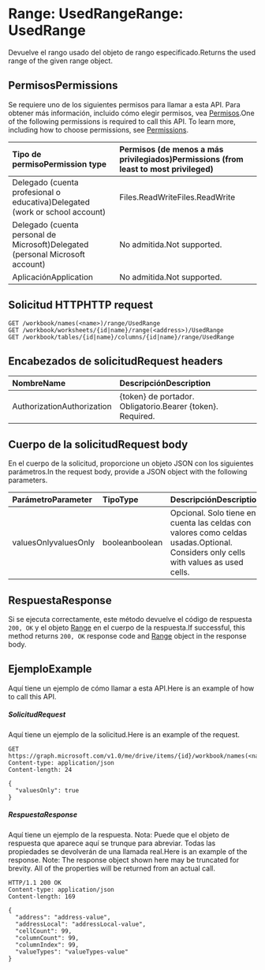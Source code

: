 # <a name="range-usedrange"></a><span data-ttu-id="aa7c4-101">Range: UsedRange</span><span class="sxs-lookup"><span data-stu-id="aa7c4-101">Range: UsedRange</span></span>

<span data-ttu-id="aa7c4-102">Devuelve el rango usado del objeto de rango especificado.</span><span class="sxs-lookup"><span data-stu-id="aa7c4-102">Returns the used range of the given range object.</span></span>
## <a name="permissions"></a><span data-ttu-id="aa7c4-103">Permisos</span><span class="sxs-lookup"><span data-stu-id="aa7c4-103">Permissions</span></span>
<span data-ttu-id="aa7c4-p101">Se requiere uno de los siguientes permisos para llamar a esta API. Para obtener más información, incluido cómo elegir permisos, vea [Permisos](../../../concepts/permissions_reference.md).</span><span class="sxs-lookup"><span data-stu-id="aa7c4-p101">One of the following permissions is required to call this API. To learn more, including how to choose permissions, see [Permissions](../../../concepts/permissions_reference.md).</span></span>

|<span data-ttu-id="aa7c4-106">Tipo de permiso</span><span class="sxs-lookup"><span data-stu-id="aa7c4-106">Permission type</span></span>      | <span data-ttu-id="aa7c4-107">Permisos (de menos a más privilegiados)</span><span class="sxs-lookup"><span data-stu-id="aa7c4-107">Permissions (from least to most privileged)</span></span>              |
|:--------------------|:---------------------------------------------------------|
|<span data-ttu-id="aa7c4-108">Delegado (cuenta profesional o educativa)</span><span class="sxs-lookup"><span data-stu-id="aa7c4-108">Delegated (work or school account)</span></span> | <span data-ttu-id="aa7c4-109">Files.ReadWrite</span><span class="sxs-lookup"><span data-stu-id="aa7c4-109">Files.ReadWrite</span></span>    |
|<span data-ttu-id="aa7c4-110">Delegado (cuenta personal de Microsoft)</span><span class="sxs-lookup"><span data-stu-id="aa7c4-110">Delegated (personal Microsoft account)</span></span> | <span data-ttu-id="aa7c4-111">No admitida.</span><span class="sxs-lookup"><span data-stu-id="aa7c4-111">Not supported.</span></span>    |
|<span data-ttu-id="aa7c4-112">Aplicación</span><span class="sxs-lookup"><span data-stu-id="aa7c4-112">Application</span></span> | <span data-ttu-id="aa7c4-113">No admitida.</span><span class="sxs-lookup"><span data-stu-id="aa7c4-113">Not supported.</span></span> |

## <a name="http-request"></a><span data-ttu-id="aa7c4-114">Solicitud HTTP</span><span class="sxs-lookup"><span data-stu-id="aa7c4-114">HTTP request</span></span>
<!-- { "blockType": "ignored" } -->
```http
GET /workbook/names(<name>)/range/UsedRange
GET /workbook/worksheets/{id|name}/range(<address>)/UsedRange
GET /workbook/tables/{id|name}/columns/{id|name}/range/UsedRange

```
## <a name="request-headers"></a><span data-ttu-id="aa7c4-115">Encabezados de solicitud</span><span class="sxs-lookup"><span data-stu-id="aa7c4-115">Request headers</span></span>
| <span data-ttu-id="aa7c4-116">Nombre</span><span class="sxs-lookup"><span data-stu-id="aa7c4-116">Name</span></span>       | <span data-ttu-id="aa7c4-117">Descripción</span><span class="sxs-lookup"><span data-stu-id="aa7c4-117">Description</span></span>|
|:---------------|:----------|
| <span data-ttu-id="aa7c4-118">Authorization</span><span class="sxs-lookup"><span data-stu-id="aa7c4-118">Authorization</span></span>  | <span data-ttu-id="aa7c4-p102">{token} de portador. Obligatorio.</span><span class="sxs-lookup"><span data-stu-id="aa7c4-p102">Bearer {token}. Required.</span></span> |

## <a name="request-body"></a><span data-ttu-id="aa7c4-121">Cuerpo de la solicitud</span><span class="sxs-lookup"><span data-stu-id="aa7c4-121">Request body</span></span>
<span data-ttu-id="aa7c4-122">En el cuerpo de la solicitud, proporcione un objeto JSON con los siguientes parámetros.</span><span class="sxs-lookup"><span data-stu-id="aa7c4-122">In the request body, provide a JSON object with the following parameters.</span></span>

| <span data-ttu-id="aa7c4-123">Parámetro</span><span class="sxs-lookup"><span data-stu-id="aa7c4-123">Parameter</span></span>    | <span data-ttu-id="aa7c4-124">Tipo</span><span class="sxs-lookup"><span data-stu-id="aa7c4-124">Type</span></span>   |<span data-ttu-id="aa7c4-125">Descripción</span><span class="sxs-lookup"><span data-stu-id="aa7c4-125">Description</span></span>|
|:---------------|:--------|:----------|
|<span data-ttu-id="aa7c4-126">valuesOnly</span><span class="sxs-lookup"><span data-stu-id="aa7c4-126">valuesOnly</span></span>|<span data-ttu-id="aa7c4-127">boolean</span><span class="sxs-lookup"><span data-stu-id="aa7c4-127">boolean</span></span>|<span data-ttu-id="aa7c4-p103">Opcional. Solo tiene en cuenta las celdas con valores como celdas usadas.</span><span class="sxs-lookup"><span data-stu-id="aa7c4-p103">Optional. Considers only cells with values as used cells.</span></span>|

## <a name="response"></a><span data-ttu-id="aa7c4-130">Respuesta</span><span class="sxs-lookup"><span data-stu-id="aa7c4-130">Response</span></span>

<span data-ttu-id="aa7c4-131">Si se ejecuta correctamente, este método devuelve el código de respuesta `200, OK` y el objeto [Range](../resources/range.md) en el cuerpo de la respuesta.</span><span class="sxs-lookup"><span data-stu-id="aa7c4-131">If successful, this method returns `200, OK` response code and [Range](../resources/range.md) object in the response body.</span></span>

## <a name="example"></a><span data-ttu-id="aa7c4-132">Ejemplo</span><span class="sxs-lookup"><span data-stu-id="aa7c4-132">Example</span></span>
<span data-ttu-id="aa7c4-133">Aquí tiene un ejemplo de cómo llamar a esta API.</span><span class="sxs-lookup"><span data-stu-id="aa7c4-133">Here is an example of how to call this API.</span></span>
##### <a name="request"></a><span data-ttu-id="aa7c4-134">Solicitud</span><span class="sxs-lookup"><span data-stu-id="aa7c4-134">Request</span></span>
<span data-ttu-id="aa7c4-135">Aquí tiene un ejemplo de la solicitud.</span><span class="sxs-lookup"><span data-stu-id="aa7c4-135">Here is an example of the request.</span></span>
<!-- {
  "blockType": "request",
  "name": "range_usedrange"
}-->
```http
GET https://graph.microsoft.com/v1.0/me/drive/items/{id}/workbook/names(<name>)/range/UsedRange
Content-type: application/json
Content-length: 24

{
  "valuesOnly": true
}
```

##### <a name="response"></a><span data-ttu-id="aa7c4-136">Respuesta</span><span class="sxs-lookup"><span data-stu-id="aa7c4-136">Response</span></span>
<span data-ttu-id="aa7c4-p104">Aquí tiene un ejemplo de la respuesta. Nota: Puede que el objeto de respuesta que aparece aquí se trunque para abreviar. Todas las propiedades se devolverán de una llamada real.</span><span class="sxs-lookup"><span data-stu-id="aa7c4-p104">Here is an example of the response. Note: The response object shown here may be truncated for brevity. All of the properties will be returned from an actual call.</span></span>
<!-- {
  "blockType": "response",
  "truncated": true,
  "@odata.type": "microsoft.graph.range"
} -->
```http
HTTP/1.1 200 OK
Content-type: application/json
Content-length: 169

{
  "address": "address-value",
  "addressLocal": "addressLocal-value",
  "cellCount": 99,
  "columnCount": 99,
  "columnIndex": 99,
  "valueTypes": "valueTypes-value"
}
```

<!-- uuid: 8fcb5dbc-d5aa-4681-8e31-b001d5168d79
2015-10-25 14:57:30 UTC -->
<!-- {
  "type": "#page.annotation",
  "description": "Range: UsedRange",
  "keywords": "",
  "section": "documentation",
  "tocPath": ""
}-->